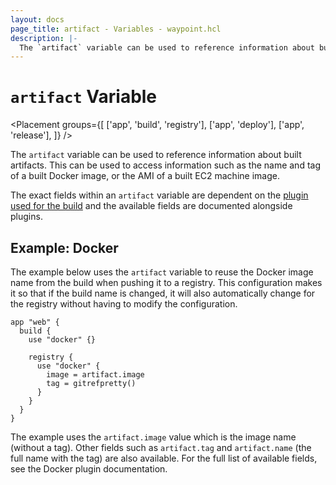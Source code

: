 ```yaml
---
layout: docs
page_title: artifact - Variables - waypoint.hcl
description: |-
  The `artifact` variable can be used to reference information about built artifacts. This can be used to access information such as the name and tag of a built Docker image, or the AMI of a built EC2 machine image.
---
```


# `artifact` Variable

<Placement
  groups={[
    ['app', 'build', 'registry'],
    ['app', 'deploy'],
    ['app', 'release'],
  ]}
/>

The `artifact` variable can be used to reference information about
built artifacts. This can be used to access information such as
the name and tag of a built Docker image, or the AMI of a built
EC2 machine image.

The exact fields within an `artifact` variable are dependent on the
[plugin used for the build](../integrations) and the available fields are
documented alongside plugins.

## Example: Docker

The example below uses the `artifact` variable to reuse the
Docker image name from the build when pushing it to a registry. This
configuration makes it so that if the build name is changed, it will
also automatically change for the registry without having to modify
the configuration.

```hcl
app "web" {
  build {
    use "docker" {}

    registry {
      use "docker" {
        image = artifact.image
        tag = gitrefpretty()
      }
    }
  }
}
```

The example uses the `artifact.image` value which is the image name
(without a tag). Other fields such as `artifact.tag` and
`artifact.name` (the full name with the tag) are also available.
For the full list of available fields, see the Docker plugin documentation.
